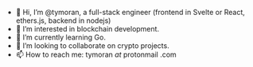 - 👋 Hi, I’m @tymoran, a full-stack engineer (frontend in Svelte or React, ethers.js, backend in nodejs)
- 👀 I’m interested in blockchain development.
- 🌱 I’m currently learning Go.
- 💞️ I’m looking to collaborate on crypto projects.
- 📫 How to reach me: tymoran _at_ protonmail .com

